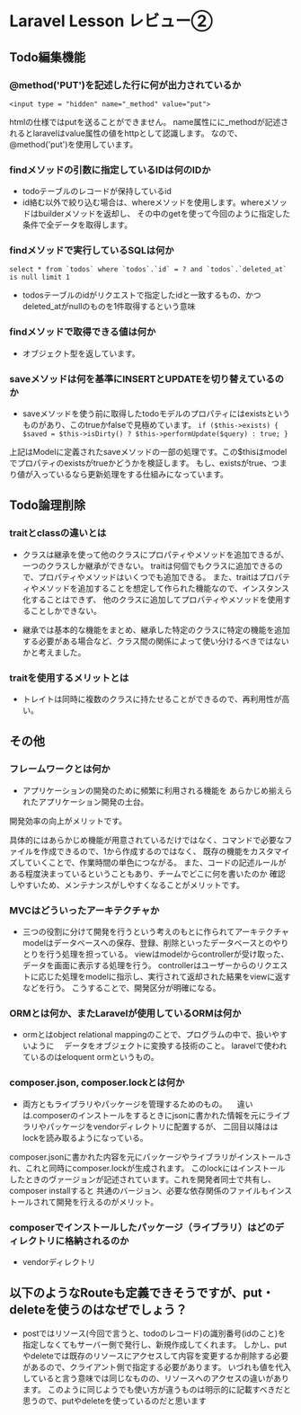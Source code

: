 # Laravel Lesson レビュー②

## Todo編集機能

### @method('PUT')を記述した行に何が出力されているか

``
<input type = "hidden" name="_method" value="put">
``

htmlの仕様ではputを送ることができません。
name属性にに_methodが記述されるとlaravelはvalue属性の値をhttpとして認識します。
なので、@method('put')を使用しています。


### findメソッドの引数に指定しているIDは何のIDか

+ todoテーブルのレコードが保持しているid
+ id絡む以外で絞り込む場合は、whereメソッドを使用します。whereメソッドはbuilderメソッドを返却し、
その中のgetを使って今回のように指定した条件で全データを取得します。

### findメソッドで実行しているSQLは何か

 ``
select * from `todos` where `todos`.`id` = ? and `todos`.`deleted_at` is null limit 1
``

+ todosテーブルのidがリクエストで指定したidと一致するもの、かつdeleted_atがnullのものを1件取得するという意味

### findメソッドで取得できる値は何か

+ オブジェクト型を返しています。

### saveメソッドは何を基準にINSERTとUPDATEを切り替えているのか

+ saveメソッドを使う前に取得したtodoモデルのプロパティにはexistsというものがあり、このtrueかfalseで見極めています。
  ``
     if ($this->exists) {
            $saved = $this->isDirty() ?
                        $this->performUpdate($query) : true;
        }
  ``

上記はModelに定義されたsaveメソッドの一部の処理です。この$thisはmodelでプロパティのexistsがtrueかどうかを検証します。
もし、existsがtrue、つまり値が入っているなら更新処理をする仕組みになっています。
## Todo論理削除

### traitとclassの違いとは

+ クラスは継承を使って他のクラスにプロパティやメソッドを追加できるが、一つのクラスしか継承ができない。
traitは何個でもクラスに追加できるので、プロパティやメソッドはいくつでも追加できる。
また、traitはプロパティやメソッドを追加することを想定して作られた機能なので、インスタンス化することはできず、
他のクラスに追加してプロパティやメソッドを使用することしかできない。

+ 継承では基本的な機能をまとめ、継承した特定のクラスに特定の機能を追加する必要がある場合など、クラス間の関係によって使い分けるべきではないかと考えました。

### traitを使用するメリットとは

+ トレイトは同時に複数のクラスに持たせることができるので、再利用性が高い。

## その他

### フレームワークとは何か

+ アプリケーションの開発のために頻繁に利用される機能を
あらかじめ揃えられたアプリケーション開発の土台。

開発効率の向上がメリットです。

具体的にはあらかじめ機能が用意されているだけではなく、コマンドで必要なファイルを作成できるので、1から作成するのではなく、
既存の機能をカスタマイズしていくことで、作業時間の単色につながる。
また、コードの記述ルールがある程度決まっているということもあり、チームでどこに何を書いたのか
確認しやすいため、メンテナンスがしやすくなることがメリットです。

### MVCはどういったアーキテクチャか

+ 三つの役割に分けて開発を行うという考えのもとに作られてアーキテクチャ
modelはデータベースへの保存、登録、削除といったデータベースとのやりとりを行う処理を担っている。
viewはmodelからcontrollerが受け取った、データを画面に表示する処理を行う。
controllerはユーザーからのリクエストに応じた処理をmodelに指示し、実行されて返却された結果をviewに返すなどを行う。
こうすることで、開発区分が明確になる。

### ORMとは何か、またLaravelが使用しているORMは何か

+ ormとはobject relational mappingのことで、プログラムの中で、扱いやすいように
　データをオブジェクトに変換する技術のこと。
  laravelで使われているのはeloquent ormというもの。

### composer.json, composer.lockとは何か

+ 両方ともライブラリやパッケージを管理するためのもの。
　違いは.composerのインストールをするときにjsonに書かれた情報を元にライブラリやパッケージをvendorディレクトリに配置するが、
二回目以降ははlockを読み取るようになっている。

composer.jsonに書かれた内容を元にパッケージやライブラリがインストールされ、これと同時にcomposer.lockが生成されます。
このlockにはインストールしたときのヴァージョンが記述されています。これを開発者同士で共有し、composer installすると
共通のバージョン、必要な依存関係のファイルもインストールされて開発を行えるのがメリット。

### composerでインストールしたパッケージ（ライブラリ）はどのディレクトリに格納されるのか

+ vendorディレクトリ

## 以下のようなRouteも定義できそうですが、put・deleteを使うのはなぜでしょう？


+ postではリソース(今回で言うと、todoのレコード)の識別番号(idのこと)を指定しなくてもサーバー側で発行し、新規作成してくれます。
  しかし、putやdeleteでは既存のリソースにアクセスして内容を変更するか削除する必要があるので、クライアント側で指定する必要があります。
  いづれも値を代入していると言う意味では同じなものの、リソースへのアクセスの違いがあります。
  このように同じようでも使い方が違うものは明示的に記載すべきだと思うので、putやdeleteを使っているのだと思います

